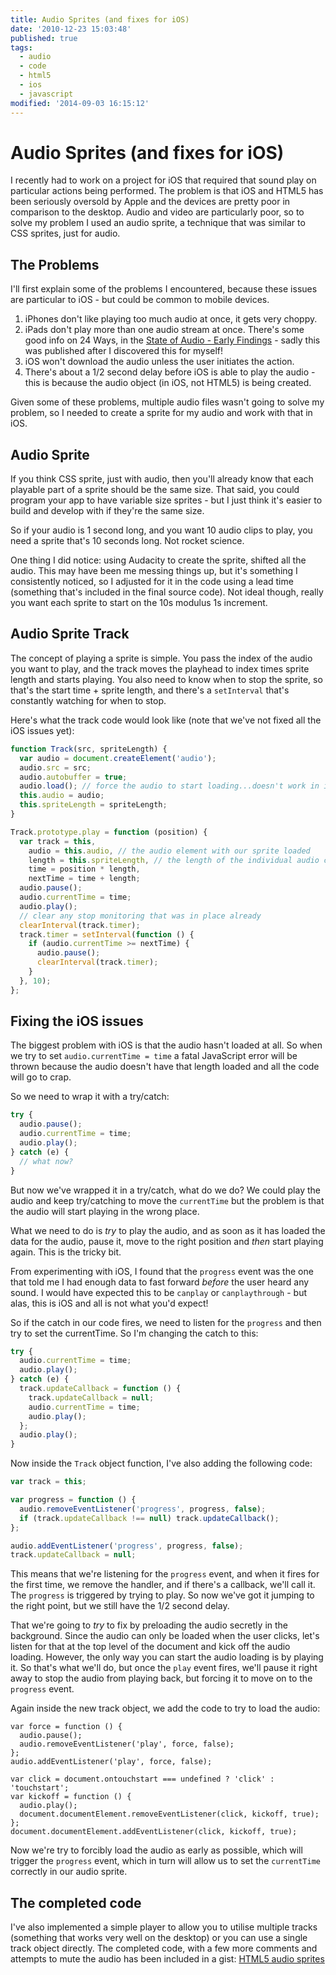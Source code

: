 ```yaml
---
title: Audio Sprites (and fixes for iOS)
date: '2010-12-23 15:03:48'
published: true
tags:
  - audio
  - code
  - html5
  - ios
  - javascript
modified: '2014-09-03 16:15:12'
---
```


# Audio Sprites (and fixes for iOS)

I recently had to work on a project for iOS that required that sound play on particular actions being performed. The problem is that iOS and HTML5 has been seriously oversold by Apple and the devices are pretty poor in comparison to the desktop. Audio and video are particularly poor, so to solve my problem I used an audio sprite, a technique that was similar to CSS sprites, just for audio.

<!--more-->

## The Problems

I'll first explain some of the problems I encountered, because these issues are particular to iOS - but could be common to mobile devices.

1. iPhones don't like playing too much audio at once, it gets very choppy.
2. iPads don't play more than one audio stream at once. There's some good info on 24 Ways, in the [State of Audio - Early Findings](http://24ways.org/2010/the-state-of-html5-audio) - sadly this was published after I discovered this for myself!
3. iOS won't download the audio unless the user initiates the action.
4. There's about a 1/2 second delay before iOS is able to play the audio - this is because the audio object (in iOS, not HTML5) is being created.

Given some of these problems, multiple audio files wasn't going to solve my problem, so I needed to create a sprite for my audio and work with that in iOS.

## Audio Sprite

If you think CSS sprite, just with audio, then you'll already know that each playable part of a sprite should be the same size. That said, you could program your app to have variable size sprites - but I just think it's easier to build and develop with if they're the same size.

So if your audio is 1 second long, and you want 10 audio clips to play, you need a sprite that's 10 seconds long. Not rocket science.

One thing I did notice: using Audacity to create the sprite, shifted all the audio. This may have been me messing things up, but it's something I consistently noticed, so I adjusted for it in the code using a lead time (something that's included in the final source code). Not ideal though, really you want each sprite to start on the 10s modulus 1s increment.

## Audio Sprite Track

The concept of playing a sprite is simple. You pass the index of the audio you want to play, and the track moves the playhead to index times sprite length and starts playing. You also need to know when to stop the sprite, so that's the start time + sprite length, and there's a `setInterval` that's constantly watching for when to stop.

Here's what the track code would look like (note that we've not fixed all the iOS issues yet):

```js
function Track(src, spriteLength) {
  var audio = document.createElement('audio');
  audio.src = src;
  audio.autobuffer = true;
  audio.load(); // force the audio to start loading...doesn't work in iOS
  this.audio = audio;
  this.spriteLength = spriteLength;
}

Track.prototype.play = function (position) {
  var track = this,
    audio = this.audio, // the audio element with our sprite loaded
    length = this.spriteLength, // the length of the individual audio clip
    time = position * length,
    nextTime = time + length;
  audio.pause();
  audio.currentTime = time;
  audio.play();
  // clear any stop monitoring that was in place already
  clearInterval(track.timer);
  track.timer = setInterval(function () {
    if (audio.currentTime >= nextTime) {
      audio.pause();
      clearInterval(track.timer);
    }
  }, 10);
};
```

## Fixing the iOS issues

The biggest problem with iOS is that the audio hasn't loaded at all. So when we try to set `audio.currentTime = time` a fatal JavaScript error will be thrown because the audio doesn't have that length loaded and all the code will go to crap.

So we need to wrap it with a try/catch:

```js
try {
  audio.pause();
  audio.currentTime = time;
  audio.play();
} catch (e) {
  // what now?
}
```

But now we've wrapped it in a try/catch, what do we do? We could play the audio and keep try/catching to move the `currentTime` but the problem is that the audio will start playing in the wrong place.

What we need to do is _try_ to play the audio, and as soon as it has loaded the data for the audio, pause it, move to the right position and _then_ start playing again. This is the tricky bit.

From experimenting with iOS, I found that the `progress` event was the one that told me I had enough data to fast forward _before_ the user heard any sound. I would have expected this to be `canplay` or `canplaythrough` - but alas, this is iOS and all is not what you'd expect!

So if the catch in our code fires, we need to listen for the `progress` and then try to set the currentTime. So I'm changing the catch to this:

```js
try {
  audio.currentTime = time;
  audio.play();
} catch (e) {
  track.updateCallback = function () {
    track.updateCallback = null;
    audio.currentTime = time;
    audio.play();
  };
  audio.play();
}
```

Now inside the `Track` object function, I've also adding the following code:

```js
var track = this;

var progress = function () {
  audio.removeEventListener('progress', progress, false);
  if (track.updateCallback !== null) track.updateCallback();
};

audio.addEventListener('progress', progress, false);
track.updateCallback = null;
```

This means that we're listening for the `progress` event, and when it fires for the first time, we remove the handler, and if there's a callback, we'll call it. The `progress` is triggered by trying to play. So now we've got it jumping to the right point, but we still have the 1/2 second delay.

That we're going to _try_ to fix by preloading the audio secretly in the background. Since the audio can only be loaded when the user clicks, let's listen for that at the top level of the document and kick off the audio loading. However, the only way you can start the audio loading is by playing it. So that's what we'll do, but once the `play` event fires, we'll pause it right away to stop the audio from playing back, but forcing it to move on to the `progress` event.

Again inside the new track object, we add the code to try to load the audio:

```
var force = function () {
  audio.pause();
  audio.removeEventListener('play', force, false);
};
audio.addEventListener('play', force, false);

var click = document.ontouchstart === undefined ? 'click' : 'touchstart';
var kickoff = function () {
  audio.play();
  document.documentElement.removeEventListener(click, kickoff, true);
};
document.documentElement.addEventListener(click, kickoff, true);
```

Now we're try to forcibly load the audio as early as possible, which will trigger the `progress` event, which in turn will allow us to set the `currentTime` correctly in our audio sprite.

## The completed code

I've also implemented a simple player to allow you to utilise multiple tracks (something that works very well on the desktop) or you can use a single track object directly. The completed code, with a few more comments and attempts to mute the audio has been included in a gist: [HTML5 audio sprites](https://gist.github.com/753003)
